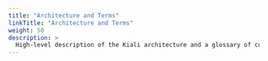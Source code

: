 ```yaml
---
title: "Architecture and Terms"
linkTitle: "Architecture and Terms"
weight: 50
description: >
  High-level description of the Kiali architecture and a glossary of common terms.
---
```


